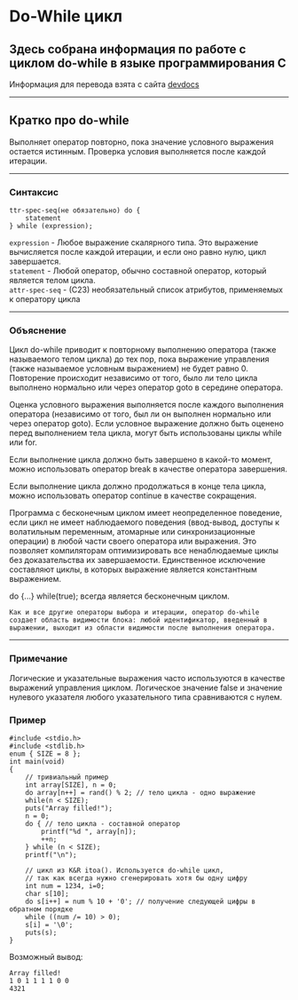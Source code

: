# Do-While цикл

## Здесь собрана информация по работе с циклом do-while в языке программирования C

Информация для перевода взята с сайта [devdocs](https://devdocs.io/c)

---

## Кратко про do-while

Выполняет оператор повторно, пока значение условного выражения остается истинным. Проверка условия выполняется после каждой итерации.

---

### Синтаксис

    ttr-spec-seq(не обязательно) do {
        statement
    } while (expression);

`expression` - Любое выражение скалярного типа. Это выражение вычисляется после каждой итерации, и если оно равно нулю, цикл завершается.\
`statement` - Любой оператор, обычно составной оператор, который является телом цикла.\
`attr-spec-seq` - (C23) необязательный список атрибутов, применяемых к оператору цикла

---

### Объяснение

Цикл do-while приводит к повторному выполнению оператора (также называемого телом цикла) до тех пор, пока выражение управления (также называемое условным выражением) не будет равно 0. Повторение происходит независимо от того, было ли тело цикла выполнено нормально или через оператор goto в середине оператора.

Оценка условного выражения выполняется после каждого выполнения оператора (независимо от того, был ли он выполнен нормально или через оператор goto). Если условное выражение должно быть оценено перед выполнением тела цикла, могут быть использованы циклы while или for.

Если выполнение цикла должно быть завершено в какой-то момент, можно использовать оператор break в качестве оператора завершения.

Если выполнение цикла должно продолжаться в конце тела цикла, можно использовать оператор continue в качестве сокращения.

Программа с бесконечным циклом имеет неопределенное поведение, если цикл не имеет наблюдаемого поведения (ввод-вывод, доступы к волатильным переменным, атомарные или синхронизационные операции) в любой части своего оператора или выражения. Это позволяет компиляторам оптимизировать все ненаблюдаемые циклы без доказательства их завершаемости. Единственное исключение составляют циклы, в которых выражение является константным выражением.

do {...} while(true); всегда является бесконечным циклом.

    Как и все другие операторы выбора и итерации, оператор do-while создает область видимости блока: любой идентификатор, введенный в выражении, выходит из области видимости после выполнения оператора.

---

### Примечание

Логические и указательные выражения часто используются в качестве выражений управления циклом. Логическое значение false и значение нулевого указателя любого указательного типа сравниваются с нулем.

### Пример

    #include <stdio.h>
    #include <stdlib.h>
    enum { SIZE = 8 };
    int main(void)
    {
        // тривиальный пример
        int array[SIZE], n = 0;
        do array[n++] = rand() % 2; // тело цикла - одно выражение
        while(n < SIZE);
        puts("Array filled!");
        n = 0;
        do { // тело цикла - составной оператор
            printf("%d ", array[n]);
            ++n;
        } while (n < SIZE);
        printf("\n");
    
        // цикл из K&R itoa(). Используется do-while цикл,
        // так как всегда нужно сгенерировать хотя бы одну цифру
        int num = 1234, i=0;
        char s[10];
        do s[i++] = num % 10 + '0'; // получение следующей цифры в обратном порядке
        while ((num /= 10) > 0);
        s[i] = '\0';
        puts(s);
    }

Возможный вывод:

    Array filled!
    1 0 1 1 1 1 0 0
    4321